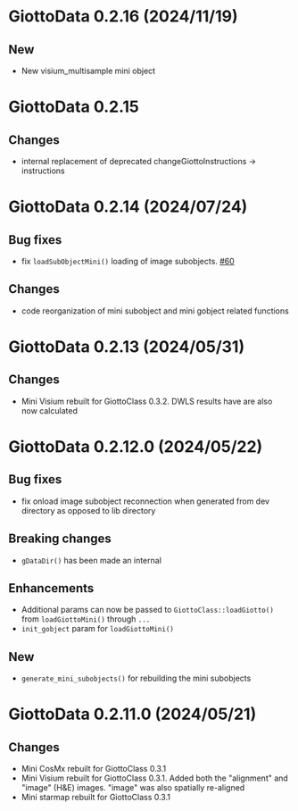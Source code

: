 # GiottoData 0.2.16 (2024/11/19)

## New
- New visium_multisample mini object

# GiottoData 0.2.15

## Changes
- internal replacement of deprecated changeGiottoInstructions -> instructions

# GiottoData 0.2.14 (2024/07/24)

## Bug fixes
- fix `loadSubObjectMini()` loading of image subobjects. [#60](https://github.com/drieslab/GiottoData/issues/60)

## Changes
- code reorganization of mini subobject and mini gobject related functions

# GiottoData 0.2.13 (2024/05/31)

## Changes
- Mini Visium rebuilt for GiottoClass 0.3.2. DWLS results have are also now calculated

# GiottoData 0.2.12.0 (2024/05/22)

## Bug fixes
- fix onload image subobject reconnection when generated from dev directory as opposed to lib directory

## Breaking changes
- `gDataDir()` has been made an internal

## Enhancements
- Additional params can now be passed to `GiottoClass::loadGiotto()` from `loadGiottoMini()` through `...`
- `init_gobject` param for `loadGiottoMini()`

## New
- `generate_mini_subobjects()` for rebuilding the mini subobjects


# GiottoData 0.2.11.0 (2024/05/21)

## Changes
- Mini CosMx rebuilt for GiottoClass 0.3.1
- Mini Visium rebuilt for GiottoClass 0.3.1. Added both the "alignment" and "image" (H&E) images. "image" was also spatially re-aligned
- Mini starmap rebuilt for GiottoClass 0.3.1
